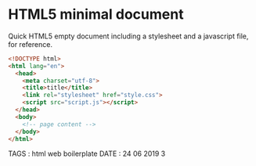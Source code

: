 # HTML5 minimal document

Quick HTML5 empty document including a stylesheet and a javascript file, for reference.

```html
<!DOCTYPE html>
<html lang="en">
  <head>
    <meta charset="utf-8">
    <title>title</title>
    <link rel="stylesheet" href="style.css">
    <script src="script.js"></script>
  </head>
  <body>
    <!-- page content -->
  </body>
</html>
```

TAGS : html web boilerplate
DATE : 24 06 2019 3
